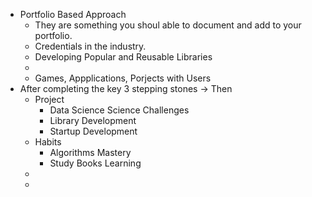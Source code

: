 - Portfolio Based Approach
	- They are something you shoul able to document and add to your portfolio.
	- Credentials in the industry.
	- Developing Popular and Reusable Libraries
	-
	- Games, Appplications, Porjects  with Users
- After completing the key 3 stepping stones -> Then
	- Project
		- Data Science Science Challenges
		- Library Development
		- Startup Development
	- Habits
		- Algorithms Mastery
		- Study Books Learning
	-
	-